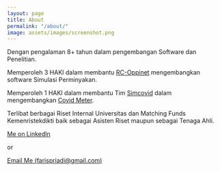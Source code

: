 ```yaml
---
layout: page
title: About
permalink: "/about/"
image: assets/images/screenshot.png
---
```


Dengan pengalaman 8+ tahun dalam pengembangan Software dan Penelitian.

Memperoleh 3 HAKI dalam membantu [RC-Oppinet](https://oppinet.ppms.itb.ac.id) mengembangkan software Simulasi Perminyakan.

Memperoleh 1 HAKI dalam membantu Tim [Simcovid](https://simcovid.github.io/) dalam mengembangkan [Covid Meter](https://ppms.itb.ac.id/simcovid).

Terlibat berbagai Riset Internal Universitas dan Matching Funds Kemenristekdikti baik sebagai Asisten Riset maupun sebagai Tenaga Ahli.

<!-- <section class="content-section" id="portfolio">
    <div class="container px-4 px-lg-5">
        <div class="content-section-heading text-center">
            <h3 class="text-secondary mb-0">Portfolio</h3>
            <h2 class="mb-5">Recent Projects</h2>
        </div>
        <div class="row gx-0">
            <div class="col-lg-6">
                <a class="portfolio-item" href="#!">
                    <div class="caption">
                        <div class="caption-content">
                            <div class="h2">Covid Meter</div>
                            <p class="mb-0">A yellow pencil with envelopes on a clean, blue backdrop hahahahahah</p>
                        </div>
                    </div>
                    <img class="img-fluid" src="/assets/images/portfolio-1.jpg" alt="...">
                </a>
            </div>
            <div class="col-lg-6">
                <a class="portfolio-item" href="#!">
                    <div class="caption">
                        <div class="caption-content">
                            <div class="h2">Compo Solver</div>
                            <p class="mb-0">A dark blue background with a colored pencil, a clip, and a tiny ice cream cone!</p>
                        </div>
                    </div>
                    <img class="img-fluid" src="/assets/images/portfolio-2.jpg" alt="...">
                </a>
            </div>
            <div class="col-lg-6">
                <a class="portfolio-item" href="#!">
                    <div class="caption">
                        <div class="caption-content">
                            <div class="h2">PertafloSIM</div>
                            <p class="mb-0">Strawberries are such a tasty snack, especially with a little sugar on top!</p>
                        </div>
                    </div>
                    <img class="img-fluid" src="/assets/images/portfolio-3.jpg" alt="...">
                </a>
            </div>
            <div class="col-lg-6">
                <a class="portfolio-item" href="#!">
                    <div class="caption">
                        <div class="caption-content">
                            <div class="h2">Oil Leak Detection</div>
                            <p class="mb-0">A yellow workspace with some scissors, pencils, and other objects.</p>
                        </div>
                    </div>
                    <img class="img-fluid" src="/assets/images/portfolio-4.jpg" alt="...">
                </a>
            </div>
        </div>
    </div>
</section> -->

[Me on LinkedIn](https://www.linkedin.com/in/faris-priadi/) 

or 

[Email Me (farispriadi@gmail.com)](mailto:farispriadi@gmail.com)


